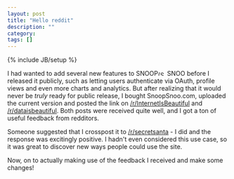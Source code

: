 ```yaml
---
layout: post
title: "Hello reddit"
description: ""
category: 
tags: []
---
```

{% include JB/setup %}

I had wanted to add several new features to <span class="logo logo-small">SNOOP<img src="{{ ASSET_PATH }}snoopsnoo/img/logo_sm.png" alt="(SnoopSnoo Logo)" width="21" height="10">SNOO</span> before I released it publicly, such as letting users authenticate via OAuth, profile views and even more charts and analytics. But after realizing that it would never be _truly_ ready for public release, I bought SnoopSnoo.com, uploaded the current version and posted the link on [/r/InternetIsBeautiful](https://www.reddit.com/r/InternetIsBeautiful/comments/2qucap/a_website_that_shows_interesting_information/) and [/r/dataisbeautiful](https://www.reddit.com/r/dataisbeautiful/comments/2r3jnk/your_reddit_activity_analyzed_and_visualized_oc/). Both posts were received quite well, and I got a ton of useful feedback from redditors. 


Someone suggested that I crosspost it to [/r/secretsanta](https://www.reddit.com/r/secretsanta/comments/2r7xhr/website_that_shows_interesting_information_about/) - I did and the response was excitingly positive. I hadn't even considered this use case, so it was great to discover new ways people could use the site.

Now, on to actually making use of the feedback I received and make some changes!